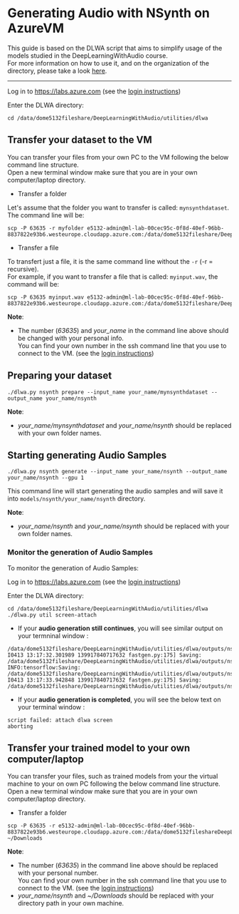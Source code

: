 # Generating Audio with NSynth on AzureVM

This guide is based on the DLWA script that aims to simplify usage of the models studied in the DeepLearningWithAudio course.  
For more information on how to use it, and on the organization of the directory, please take a look [here](../../utilities/dlwa).

---

Log in to https://labs.azure.com
(see the [login instructions](../../00_introduction/))

Enter the DLWA directory:
```
cd /data/dome5132fileshare/DeepLearningWithAudio/utilities/dlwa
```


## Transfer your dataset to the VM

You can transfer your files from your own PC to the VM following the below command line structure.  
Open a new terminal window make sure that you are in your own computer/laptop directory.

* Transfer a folder

Let's assume that the folder you want to transfer is called: `mynsynthdataset`. The command line will be:

```
scp -P 63635 -r myfolder e5132-admin@ml-lab-00cec95c-0f8d-40ef-96bb-8837822e93b6.westeurope.cloudapp.azure.com:/data/dome5132fileshare/DeepLearningWithAudio/utilities/dlwa/inputs/your_name 
```

* Transfer a file

To transfert just a file, it is the same command line without the ```-r``` (-r = recursive).  
For example, if you want to transfer a file that is called: `myinput.wav`, the command will be:
```
scp -P 63635 myinput.wav e5132-admin@ml-lab-00cec95c-0f8d-40ef-96bb-8837822e93b6.westeurope.cloudapp.azure.com:/data/dome5132fileshare/DeepLearningWithAudio/utilities/dlwa/inputs/your_name
```

__Note__:
- The number (*63635*) and *your_name* in the command line above should be changed with your personal info.  
You can find your own number in the ssh command line that you use to connect to the VM. (see the [login instructions](../../00_introduction/))


## Preparing your dataset

```
./dlwa.py nsynth prepare --input_name your_name/mynsynthdataset --output_name your_name/nsynth
```

__Note__:
- *your_name/mynsynthdataset* and *your_name/nsynth* should be replaced with your own folder names.


## Starting generating Audio Samples

```
./dlwa.py nsynth generate --input_name your_name/nsynth --output_name your_name/nsynth --gpu 1
```

This command line will start generating the audio samples and will save it into `models/nsynth/your_name/nsynth` directory.

__Note__:
- *your_name/nsynth* and  *your_name/nsynth* should be replaced with your own folder names. 


### Monitor the generation of Audio Samples

To monitor the generation of Audio Samples:

Log in to  https://labs.azure.com
(see the  [login instructions](../../00_introduction/))

Enter the DLWA directory:
```
cd /data/dome5132fileshare/DeepLearningWithAudio/utilities/dlwa
./dlwa.py util screen-attach
```

- If your **audio generation still continues**, you will see similar output on your termninal window :

```
/data/dome5132fileshare/DeepLearningWithAudio/utilities/dlwa/outputs/nsynth/chouteau/nsynth/workdir/audio_output/batch0/gen_keyboardelectronic_0.047_organelectronic_0.596_pitch_60_reedacoustic_0.357.wav
I0413 13:17:32.301989 139917840717632 fastgen.py:175] Saving: /data/dome5132fileshare/DeepLearningWithAudio/utilities/dlwa/outputs/nsynth/chouteau/nsynth/workdir/audio_output/batch0/gen_keyboardelectronic_0.047_organelectronic_0.596_pitch_60_reedacoustic_0.357.wav
INFO:tensorflow:Saving: /data/dome5132fileshare/DeepLearningWithAudio/utilities/dlwa/outputs/nsynth/chouteau/nsynth/workdir/audio_output/batch0/gen_keyboardelectronic_0.047_organelectronic_0.596_pitch_64_reedacoustic_0.357.wav
I0413 13:17:33.942848 139917840717632 fastgen.py:175] Saving: /data/dome5132fileshare/DeepLearningWithAudio/utilities/dlwa/outputs/nsynth/chouteau/nsynth/workdir/audio_output/batch0/gen_keyboardelectronic_0.047_organelectronic_0.596_pitch_64_reedacoustic_0.357.wav
```

- If your **audio generation is completed**, you will see the below text on your terminal window :

```
script failed: attach dlwa screen
aborting
```


## Transfer your trained model to your own computer/laptop

You can transfer your files, such as trained models from your the virtual machine to your on own PC  following the below command line structure.  
Open a new terminal window make sure that you are in your own computer/laptop directory.

* Transfer a folder

```
scp -P 63635 -r e5132-admin@ml-lab-00cec95c-0f8d-40ef-96bb-8837822e93b6.westeurope.cloudapp.azure.com:/data/dome5132fileshareDeepLearningWithAudio/utilities/dlwa/models/nsynth/your_name/nsynth ~/Downloads
```

__Note__:  
- The number (*63635*) in the command line above should be replaced with your personal number.  
You can find your own number in the ssh command line that you use to connect to the VM. (see the [login instructions](../../00_introduction/))
- *your_name/nsynth* and *~/Downloads* should be replaced with your directory path in your own machine. 